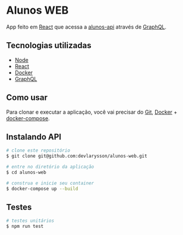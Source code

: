 # Alunos WEB

App feito em [React] que acessa a [alunos-api][alunos-api] através de [GraphQL].

## Tecnologias utilizadas

- [Node][nodejs]
- [React][react]
- [Docker][docker]
- [GraphQL][graphql]

## Como usar

Para clonar e executar a aplicação, você vai precisar do [Git][git], [Docker][docker] + [docker-compose][docker-compose].

## Instalando API

```bash
# clone este repositório
$ git clone git@github.com:devlarysson/alunos-web.git

# entre no diretório da aplicação
$ cd alunos-web

# construa e inicie seu container
$ docker-compose up --build
```

## Testes

```bash
# testes unitários
$ npm run test
```

[nodejs]: https://nodejs.org/
[react]: https://pt-br.reactjs.org/
[docker]: https://www.docker.com/
[docker-compose]: https://docs.docker.com/compose/
[git]: https://git-scm.com/
[graphql]: https://graphql.org/
[alunos-api]: https://github.com/devlarysson/alunos-api